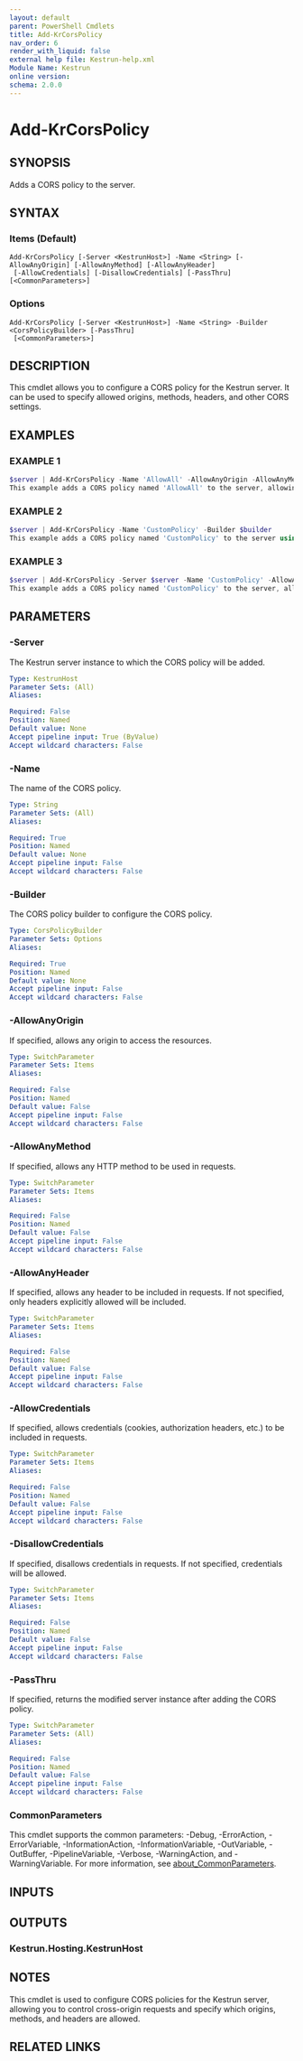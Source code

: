 ```yaml
---
layout: default
parent: PowerShell Cmdlets
title: Add-KrCorsPolicy
nav_order: 6
render_with_liquid: false
external help file: Kestrun-help.xml
Module Name: Kestrun
online version:
schema: 2.0.0
---
```


# Add-KrCorsPolicy

## SYNOPSIS
Adds a CORS policy to the server.

## SYNTAX

### Items (Default)
```
Add-KrCorsPolicy [-Server <KestrunHost>] -Name <String> [-AllowAnyOrigin] [-AllowAnyMethod] [-AllowAnyHeader]
 [-AllowCredentials] [-DisallowCredentials] [-PassThru] [<CommonParameters>]
```

### Options
```
Add-KrCorsPolicy [-Server <KestrunHost>] -Name <String> -Builder <CorsPolicyBuilder> [-PassThru]
 [<CommonParameters>]
```

## DESCRIPTION
This cmdlet allows you to configure a CORS policy for the Kestrun server.
It can be used to specify allowed origins, methods, headers, and other CORS settings.

## EXAMPLES

### EXAMPLE 1
```powershell
$server | Add-KrCorsPolicy -Name 'AllowAll' -AllowAnyOrigin -AllowAnyMethod -AllowAnyHeader
This example adds a CORS policy named 'AllowAll' to the server, allowing any origin, method, and header.
```

### EXAMPLE 2
```powershell
$server | Add-KrCorsPolicy -Name 'CustomPolicy' -Builder $builder
This example adds a CORS policy named 'CustomPolicy' to the server using the specified CORS policy builder.
```

### EXAMPLE 3
```powershell
$server | Add-KrCorsPolicy -Server $server -Name 'CustomPolicy' -AllowAnyOrigin -AllowAnyMethod -AllowAnyHeader
This example adds a CORS policy named 'CustomPolicy' to the server, allowing any origin, method, and header.
```

## PARAMETERS

### -Server
The Kestrun server instance to which the CORS policy will be added.

```yaml
Type: KestrunHost
Parameter Sets: (All)
Aliases:

Required: False
Position: Named
Default value: None
Accept pipeline input: True (ByValue)
Accept wildcard characters: False
```

### -Name
The name of the CORS policy.

```yaml
Type: String
Parameter Sets: (All)
Aliases:

Required: True
Position: Named
Default value: None
Accept pipeline input: False
Accept wildcard characters: False
```

### -Builder
The CORS policy builder to configure the CORS policy.

```yaml
Type: CorsPolicyBuilder
Parameter Sets: Options
Aliases:

Required: True
Position: Named
Default value: None
Accept pipeline input: False
Accept wildcard characters: False
```

### -AllowAnyOrigin
If specified, allows any origin to access the resources.

```yaml
Type: SwitchParameter
Parameter Sets: Items
Aliases:

Required: False
Position: Named
Default value: False
Accept pipeline input: False
Accept wildcard characters: False
```

### -AllowAnyMethod
If specified, allows any HTTP method to be used in requests.

```yaml
Type: SwitchParameter
Parameter Sets: Items
Aliases:

Required: False
Position: Named
Default value: False
Accept pipeline input: False
Accept wildcard characters: False
```

### -AllowAnyHeader
If specified, allows any header to be included in requests.
If not specified, only headers explicitly allowed will be included.

```yaml
Type: SwitchParameter
Parameter Sets: Items
Aliases:

Required: False
Position: Named
Default value: False
Accept pipeline input: False
Accept wildcard characters: False
```

### -AllowCredentials
If specified, allows credentials (cookies, authorization headers, etc.) to be included in requests.

```yaml
Type: SwitchParameter
Parameter Sets: Items
Aliases:

Required: False
Position: Named
Default value: False
Accept pipeline input: False
Accept wildcard characters: False
```

### -DisallowCredentials
If specified, disallows credentials in requests.
If not specified, credentials will be allowed.

```yaml
Type: SwitchParameter
Parameter Sets: Items
Aliases:

Required: False
Position: Named
Default value: False
Accept pipeline input: False
Accept wildcard characters: False
```

### -PassThru
If specified, returns the modified server instance after adding the CORS policy.

```yaml
Type: SwitchParameter
Parameter Sets: (All)
Aliases:

Required: False
Position: Named
Default value: False
Accept pipeline input: False
Accept wildcard characters: False
```

### CommonParameters
This cmdlet supports the common parameters: -Debug, -ErrorAction, -ErrorVariable, -InformationAction, -InformationVariable, -OutVariable, -OutBuffer, -PipelineVariable, -Verbose, -WarningAction, and -WarningVariable. For more information, see [about_CommonParameters](http://go.microsoft.com/fwlink/?LinkID=113216).

## INPUTS

## OUTPUTS

### Kestrun.Hosting.KestrunHost
## NOTES
This cmdlet is used to configure CORS policies for the Kestrun server, allowing you to control cross-origin requests and specify which origins, methods, and headers are allowed.

## RELATED LINKS
